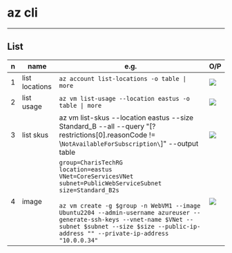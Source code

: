 # az cli

---

## List
|n|name|e.g.|O/P|
|-|----|----|---|
|1|list locations|`az account list-locations -o table \| more`|<img src="https://i.imgur.com/rJJKMTL.png">|
|2|list usage|`az vm list-usage --location eastus -o table \| more`|<img src="https://i.imgur.com/hRjanE0.png">|
|3|list skus|az vm list-skus --location eastus --size Standard_B --all --query "[?restrictions[0].reasonCode != \\`NotAvailableForSubscription\`]" --output table |<img src="https://i.imgur.com/mqtKLqN.png">|
|4|image|`group=CharisTechRG`<br/>`location=eastus`<br/>`VNet=CoreServicesVNet`<br/>`subnet=PublicWebServiceSubnet`<br/>`size=Standard_B2s`<br/><br/>`az vm create -g $group -n WebVM1 --image Ubuntu2204 --admin-username azureuser --generate-ssh-keys --vnet-name $VNet --subnet $subnet --size $size --public-ip-address "" --private-ip-address "10.0.0.34"`|<img src="https://i.imgur.com/RFOfkmy.png">|
